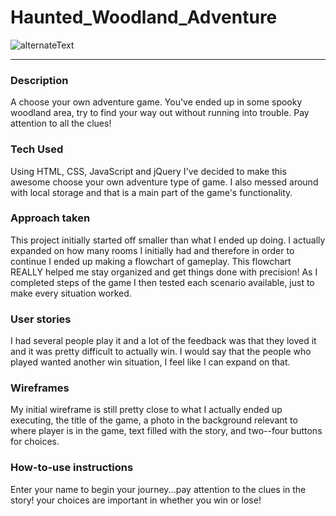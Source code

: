 # Haunted_Woodland_Adventure 

![alternateText](https://media.giphy.com/media/HCew9PRerCcq4/giphy.gif)

---
### Description

A choose your own adventure game. You've ended up in some spooky woodland area, try to find your way out without running into trouble. Pay attention to all the clues!

### Tech Used

Using HTML, CSS, JavaScript and jQuery I've decided to make this awesome choose your own adventure type of game. I also messed around with local storage and that is a main part of the game's functionality.

### Approach taken

This project initially started off smaller than what I ended up doing. I actually expanded on how many rooms I initially had and therefore in order to continue I ended up making a flowchart of gameplay. This flowchart REALLY helped me stay organized and get things done with precision! As I completed steps of the game I then tested each scenario available, just to make every situation worked.

### User stories

I had several people play it and a lot of the feedback was that they loved it and it was pretty difficult to actually win. I would say that the people who played wanted another win situation, I feel like I can expand on that.

### Wireframes

My initial wireframe is still pretty close to what I actually ended up executing, the title of the game, a photo in the background relevant to where player is in the game, text filled with the story, and two--four buttons for choices.

### How-to-use instructions
Enter your name to begin your journey...pay attention to the clues in the story! your choices are important in whether you win or lose!


